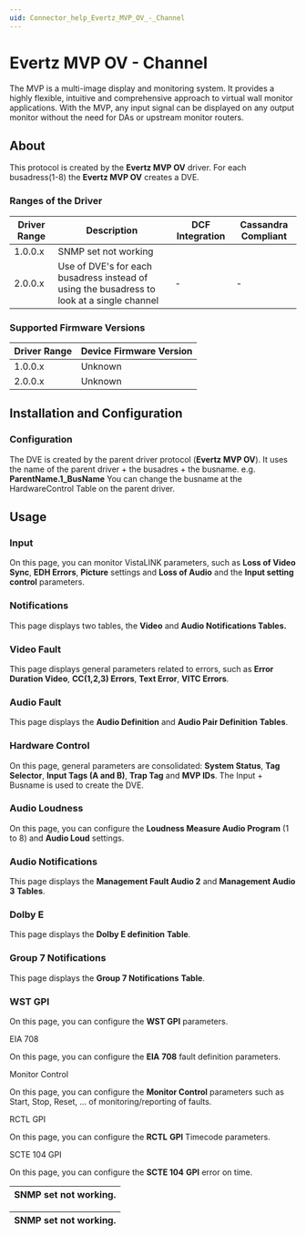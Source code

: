 ```yaml
---
uid: Connector_help_Evertz_MVP_OV_-_Channel
---
```


# Evertz MVP OV - Channel

The MVP is a multi-image display and monitoring system. It provides a highly flexible, intuitive and comprehensive approach to virtual wall monitor applications. With the MVP, any input signal can be displayed on any output monitor without the need for DAs or upstream monitor routers.

## About

This protocol is created by the **Evertz MVP OV** driver. For each busadress(1-8) the **Evertz MVP OV** creates a DVE.

### Ranges of the Driver

| **Driver Range** | **Description**                                                                            | **DCF Integration** | **Cassandra Compliant** |
|------------------|--------------------------------------------------------------------------------------------|---------------------|-------------------------|
| 1.0.0.x          | SNMP set not working                                                                       |                     |                         |
| 2.0.0.x          | Use of DVE's for each busadress instead of using the busadress to look at a single channel | \-                  | \-                      |

### Supported Firmware Versions

| **Driver Range** | **Device Firmware Version** |
|------------------|-----------------------------|
| 1.0.0.x          | Unknown                     |
| 2.0.0.x          | Unknown                     |

## Installation and Configuration

### Configuration

The DVE is created by the parent driver protocol (**Evertz MVP OV**). It uses the name of the parent driver + the busadres + the busname.
e.g. **ParentName.1_BusName**
You can change the busname at the HardwareControl Table on the parent driver.

## Usage

### Input

On this page, you can monitor VistaLINK parameters, such as **Loss of Video Sync**, **EDH Errors**, **Picture** settings and **Loss of Audio** and the **Input setting control** parameters.

### Notifications

This page displays two tables, the **Video** and **Audio Notifications Tables.**

### Video Fault

This page displays general parameters related to errors, such as **Error Duration Video**, **CC(1,2,3) Errors**, **Text Error**, **VITC Errors**.

### Audio Fault

This page displays the **Audio Definition** and **Audio Pair Definition** **Tables**.

### Hardware Control

On this page, general parameters are consolidated: **System Status**, **Tag Selector**, **Input Tags (A and B)**, **Trap Tag** and **MVP IDs**. The Input + Busname is used to create the DVE.

### Audio Loudness

On this page, you can configure the **Loudness Measure Audio Program** (1 to 8) and **Audio Loud** settings.

### Audio Notifications

This page displays the **Management Fault Audio 2** and **Management Audio 3** **Tables**.

### Dolby E

This page displays the **Dolby E definition** **Table**.

### Group 7 Notifications

This page displays the **Group 7 Notifications** **Table**.

### WST GPI

On this page, you can configure the **WST GPI** parameters.

EIA 708

On this page, you can configure the **EIA** **708** fault definition parameters.

Monitor Control

On this page, you can configure the **Monitor Control** parameters such as Start, Stop, Reset, ... of monitoring/reporting of faults.

RCTL GPI

On this page, you can configure the **RCTL** **GPI** Timecode parameters.

SCTE 104 GPI

On this page, you can configure the **SCTE 104** **GPI** error on time.

| SNMP set not working. |
|-----------------------|

| SNMP set not working. |
|-----------------------|

